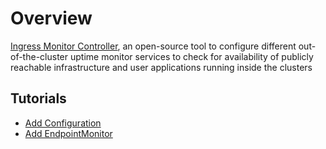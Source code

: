# Overview

[Ingress Monitor Controller](https://github.com/stakater/IngressMonitorController), an open-source tool to configure different out-of-the-cluster uptime monitor services to check for availability of publicly reachable infrastructure and user applications running inside the clusters

## Tutorials

- [Add Configuration](./tutorial/add-configuration.md)
- [Add EndpointMonitor](./tutorial/add-monitors.md)
